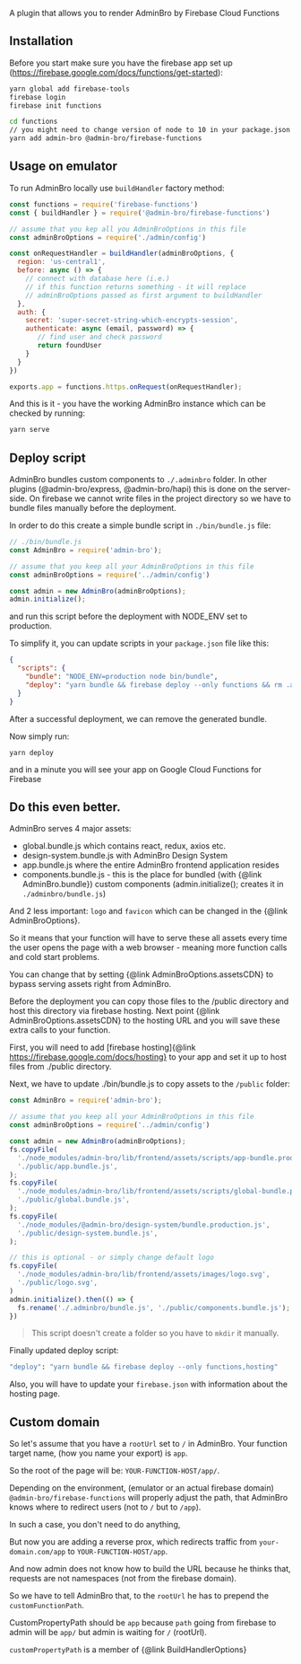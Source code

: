 A plugin that allows you to render AdminBro by Firebase Cloud Functions

## Installation

Before you start make sure you have the firebase app set up
(https://firebase.google.com/docs/functions/get-started):

```sh
yarn global add firebase-tools
firebase login
firebase init functions
```


```sh
cd functions
// you might need to change version of node to 10 in your package.json
yarn add admin-bro @admin-bro/firebase-functions
```

## Usage on emulator

To run AdminBro locally use `buildHandler` factory method:

```javascript
const functions = require('firebase-functions')
const { buildHandler } = require('@admin-bro/firebase-functions')

// assume that you kep all you AdminBroOptions in this file
const adminBroOptions = require('./admin/config')

const onRequestHandler = buildHandler(adminBroOptions, {
  region: 'us-central1',
  before: async () => {
    // connect with database here (i.e.)
    // if this function returns something - it will replace
    // adminBroOptions passed as first argument to buildHandler
  },
  auth: {
    secret: 'super-secret-string-which-encrypts-session',
    authenticate: async (email, password) => {
       // find user and check password
       return foundUser
    }
  }
})

exports.app = functions.https.onRequest(onRequestHandler);
```

And this is it - you have the working AdminBro instance which can be checked by running:

```bash
yarn serve
```

## Deploy script

AdminBro bundles custom components to `./.adminbro` folder. In other plugins
(@admin-bro/express, @admin-bro/hapi) this is done on the server-side.
On firebase we cannot write files in the project directory so we have to bundle
files manually before the deployment.

In order to do this create a simple bundle script in `./bin/bundle.js` file:

```javascript
// ./bin/bundle.js
const AdminBro = require('admin-bro');

// assume that you keep all your AdminBroOptions in this file
const adminBroOptions = require('../admin/config')

const admin = new AdminBro(adminBroOptions);
admin.initialize();
```

and run this script before the deployment with NODE_ENV set to production.

To simplify it, you can update scripts in your `package.json` file like this:

```json
{
  "scripts": {
    "bundle": "NODE_ENV=production node bin/bundle",
    "deploy": "yarn bundle && firebase deploy --only functions && rm .adminbro/bundle.js"
  }
}
```

After a successful deployment, we can remove the generated bundle.

Now simply run:

```
yarn deploy
```

and in a minute you will see your app on Google Cloud Functions for Firebase

## Do this even better.

AdminBro serves 4 major assets:

- global.bundle.js which contains react, redux, axios etc.
- design-system.bundle.js with AdminBro Design System
- app.bundle.js where the entire AdminBro frontend application resides
- components.bundle.js - this is the place for bundled (with {@link AdminBro.bundle})
custom components (admin.initialize(); creates it in `./adminbro/bundle.js`)

And 2 less important: `logo` and `favicon` which can be changed in the {@link AdminBroOptions}.

So it means that your function will have to serve these all assets every time the user
opens the page with a web browser - meaning more function calls and cold start problems.

You can change that by setting {@link AdminBroOptions.assetsCDN} to bypass serving assets right
from AdminBro. 

Before the deployment you can copy those files to the /public directory and host this directory
via firebase hosting. Next point {@link AdminBroOptions.assetsCDN} to the hosting URL and you will
save these extra calls to your function.

First, you will need to add [firebase hosting]{@link https://firebase.google.com/docs/hosting}
to your app and set it up to host files from ./public directory.

Next, we have to update ./bin/bundle.js to copy assets to the `/public` folder:

```javascript
const AdminBro = require('admin-bro');

// assume that you keep all your AdminBroOptions in this file
const adminBroOptions = require('../admin/config')

const admin = new AdminBro(adminBroOptions);
fs.copyFile(
  './node_modules/admin-bro/lib/frontend/assets/scripts/app-bundle.production.js',
  './public/app.bundle.js',
);
fs.copyFile(
  './node_modules/admin-bro/lib/frontend/assets/scripts/global-bundle.production.js',
  './public/global.bundle.js',
);
fs.copyFile(
  './node_modules/@admin-bro/design-system/bundle.production.js',
  './public/design-system.bundle.js',
);

// this is optional - or simply change default logo
fs.copyFile(
  './node_modules/admin-bro/lib/frontend/assets/images/logo.svg',
  './public/logo.svg',
)
admin.initialize().then(() => {
  fs.rename('./.adminbro/bundle.js', './public/components.bundle.js');
})
```

> This script doesn't create a folder so you have to `mkdir` it manually.

Finally updated deploy script:

```sh
"deploy": "yarn bundle && firebase deploy --only functions,hosting"
```

Also, you will have to update your `firebase.json` with information about the hosting page.

## Custom domain

So let's assume that you have a `rootUrl` set to `/` in AdminBro. Your function target name,
(how you name your export) is `app`.

So the root of the page will be: `YOUR-FUNCTION-HOST/app/`.

Depending on the environment, (emulator or an actual firebase domain) `@admin-bro/firebase-functions`
will properly adjust the path, that AdminBro knows where to redirect users
(not to `/` but to `/app`).

In such a case, you don't need to do anything,

But now you are adding a reverse prox, which redirects traffic from `your-domain.com/app` to
`YOUR-FUNCTION-HOST/app`.

And now admin does not know how to build the URL because he thinks that, requests are not namespaces
(not from the firebase domain).

So we have to tell AdminBro that, to the `rootUrl` he has to prepend the `customFunctionPath`.

CustomPropertyPath should be `app` because `path` going from firebase to admin will be `app/` but
admin is waiting for `/` (rootUrl).


`customPropertyPath` is a member of {@link BuildHandlerOptions}